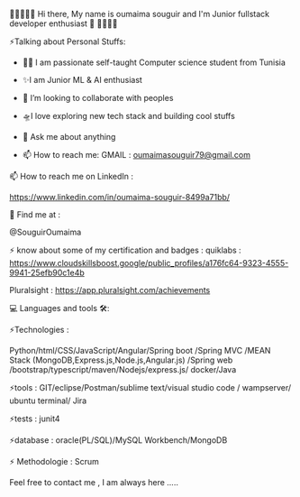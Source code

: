  👋👋👋👋👋 Hi there, My name is oumaima souguir and I'm Junior fullstack developer enthusiast  👋 👋👋👋👋
 
⚡️Talking about Personal Stuffs:

- 👩‍💻 I am passionate self-taught Computer science student from Tunisia
- ✨I am Junior  ML & AI enthusiast
- 👯 I’m looking to collaborate with peoples
- 🛸I love exploring new tech stack and building cool stuffs
- 💬 Ask me about anything

- 📫 How to reach me:
  GMAIL : oumaimasouguir79@gmail.com  
  
  
 📫 How to reach me on LinkedIn : 
 
 https://www.linkedin.com/in/oumaima-souguir-8499a71bb/
 
 🙌 Find me at :

  @SouguirOumaima
  
 ⚡️ know about some of my certification and badges : 
  quiklabs :
  https://www.cloudskillsboost.google/public_profiles/a176fc64-9323-4555-9941-25efb90c1e4b
  
  Pluralsight :
  https://app.pluralsight.com/achievements 


 💻 Languages and tools 🛠️:
 
 
⚡️Technologies :

Python/html/CSS/JavaScript/Angular/Spring
boot /Spring MVC /MEAN Stack (MongoDB,Express.js,Node.js,Angular.js) /Spring web
/bootstrap/typescript/maven/Nodejs/express.js/
docker/Java 

⚡️tools :
GIT/eclipse/Postman/sublime text/visual studio
code / wampserver/ ubuntu terminal/ Jira

⚡️tests : junit4 

⚡️database : 
oracle(PL/SQL)/MySQL Workbench/MongoDB

⚡️ Methodologie : Scrum    


 
Feel free to contact me , I am always here .....

